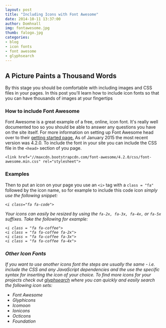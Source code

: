 ```yaml
---
layout: post
title: "Including Icons with Font Awesome"
date: 2014-10-11 13:37:00
author: Domhnall
img: fontawesome.jpg
thumb: falogo.jpg
categories: 
- blog 
- icon fonts
- font awesome
- glyphsearch
---
```


## A Picture Paints a Thousand Words
By this stage you should be comfortable with including images and CSS files in your pages. In this post you'll learn how to include icon fonts so that you can have thousands of images at your fingertips
<!--more-->

### How to include Font Awesome
Font Awesome is a great example of a free, online, icon font. It's really well documented too so you should be able to answer any questions you have on the site itself. For more information on setting up Font Awesome head over to their [getting started page.](http://fortawesome.github.io/Font-Awesome/get-started/) 
As of January 2015 the most recent version was 4.2.0. To include the font in your site you can include the CSS file in the `<head>` section of you page.

    <link href="//maxcdn.bootstrapcdn.com/font-awesome/4.2.0/css/font-awesome.min.css" rel="stylesheet">  



### Examples
Then to put an icon on your page you use an `<i>` tag with a `class = "fa"` followed by the icon name, so for example to include this code icon <i class="fa fa-code"> simply use the following snippet:

    <i class="fa fa-code">

Your icons can easily be resized by using the `fa-2x, fa-3x, fa-4x,` or `fa-5x` suffixes. Take the following for example:
    
    <i class = "fa fa-coffee">
    <i class = "fa fa-coffee fa-2x">
    <i class = "fa fa-coffee fa-3x">
    <i class = "fa fa-coffee fa-4x">


<i class = "fa fa-coffee">
<i class = "fa fa-coffee fa-2x">
<i class = "fa fa-coffee fa-3x">
<i class = "fa fa-coffee fa-4x">

### Other Icon Fonts
If you want to use another icons font the steps are usually the same - i.e. include the CSS and any JavaScript dependencies and the use the specific syntax for inserting the icon of your choice.
To find more icons for your projects check out [glyphsearch](http://glyphsearch.com) where you can quickly and easily search the following icon sets:
- Font Awesome
- Glyphicons
- Icomoon
- Ionicons
- Octicons
- Foundation